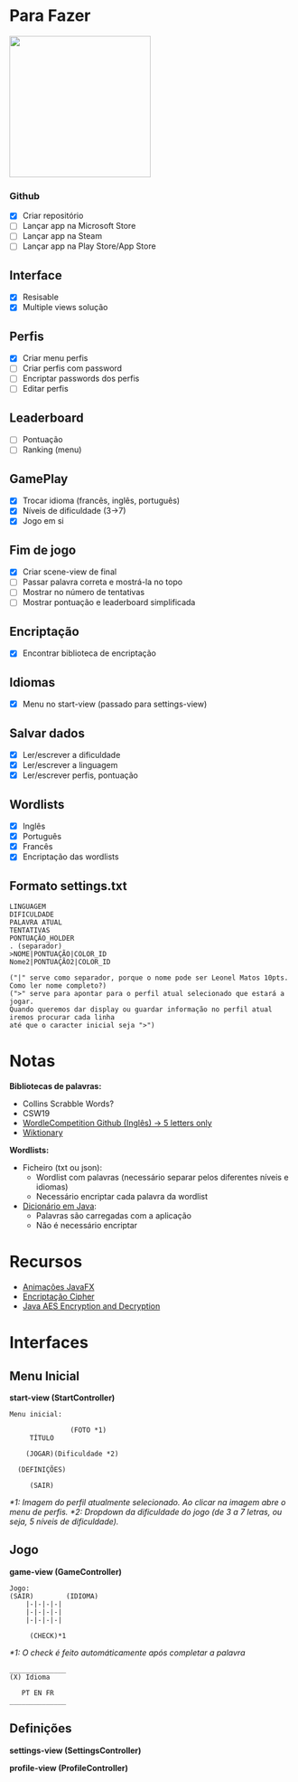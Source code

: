 # Para Fazer

<img src="https://www.videogameschronicle.com/files/2022/01/wordle-d.jpg" width="250">

### Github

- [x] Criar repositório
- [ ] Lançar app na Microsoft Store
- [ ] Lançar app na Steam
- [ ] Lançar app na Play Store/App Store

## Interface

- [x] Resisable
- [x] Multiple views solução

## Perfis

- [x] Criar menu perfis
- [ ] Criar perfis com password
- [ ] Encriptar passwords dos perfis
- [ ] Editar perfis

## Leaderboard

- [ ] Pontuação
- [ ] Ranking (menu)

## GamePlay

- [x] Trocar idioma (francês, inglês, português)
- [x] Níveis de dificuldade (3->7)
- [x] Jogo em si

## Fim de jogo

- [x] Criar scene-view de final
- [ ] Passar palavra correta e mostrá-la no topo
- [ ] Mostrar no número de tentativas
- [ ] Mostrar pontuação e leaderboard simplificada

## Encriptação

- [x] Encontrar biblioteca de encriptação

## Idiomas

- [x] Menu no start-view (passado para settings-view)

## Salvar dados

- [x] Ler/escrever a dificuldade
- [x] Ler/escrever a linguagem
- [x] Ler/escrever perfis, pontuação

## Wordlists

- [x] Inglês
- [x] Português
- [x] Francês
- [x] Encriptação das wordlists

## Formato settings.txt

```
LINGUAGEM
DIFICULDADE
PALAVRA ATUAL
TENTATIVAS
PONTUAÇÃO_HOLDER
. (separador)
>NOME|PONTUAÇÃO|COLOR_ID 
Nome2|PONTUAÇÃO2|COLOR_ID

("|" serve como separador, porque o nome pode ser Leonel Matos 10pts. Como ler nome completo?)
(">" serve para apontar para o perfil atual selecionado que estará a jogar.
Quando queremos dar display ou guardar informação no perfil atual iremos procurar cada linha
até que o caracter inicial seja ">")
```

# Notas

**Bibliotecas de palavras:**
- Collins Scrabble Words?
- CSW19
- [WordleCompetition Github (Inglês) -> 5 letters only](https://github.com/Kinkelin/WordleCompetition/tree/main/data/official)
- [Wiktionary](https://en.wiktionary.org/wiki/Wiktionary:Main_Page)

**Wordlists:**

- Ficheiro (txt ou json):
  - Wordlist com palavras (necessário separar pelos diferentes níveis e idiomas)
  - Necessário encriptar cada palavra da wordlist
- [Dicionário em Java](https://docs.oracle.com/javase/8/docs/api/java/util/Dictionary.html):
  - Palavras são carregadas com a aplicação
  - Não é necessário encriptar

# Recursos

- [Animações JavaFX](https://github.com/iAmGio/animated)
- [Encriptação Cipher](https://www.geeksforgeeks.org/encrypt-and-decrypt-string-file-using-java/)
- [Java AES Encryption and Decryption](https://www.baeldung.com/java-aes-encryption-decryption)

# Interfaces

## Menu Inicial

**start-view (StartController)**

````
Menu inicial:
                
               (FOTO *1)
     TÍTULO
    
    (JOGAR)(Dificuldade *2)

  (DEFINIÇÕES)
  
     (SAIR)

````
_*1: Imagem do perfil atualmente selecionado. Ao clicar na imagem
abre o menu de perfis._
_*2: Dropdown da dificuldade do jogo (de 3 a 7 letras, ou seja, 5 níveis
de dificuldade)._

## Jogo

**game-view (GameController)**

````
Jogo:
(SAIR)        (IDIOMA)
    |-|-|-|-|
    |-|-|-|-|
    |-|-|-|-|
    
     (CHECK)*1
````
_*1: O check é feito automáticamente após completar a palavra_

```
______________
(X) Idioma
    
   PT EN FR
______________

```

## Definições

**settings-view (SettingsController)**

**profile-view (ProfileController)**

````

````

